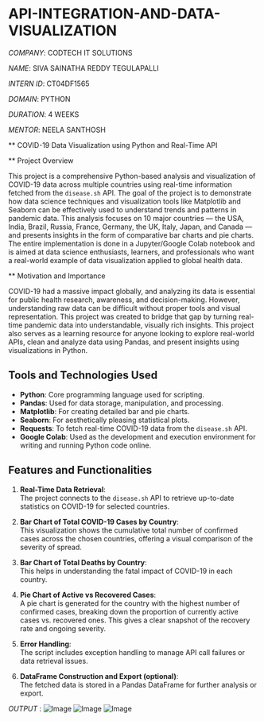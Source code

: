 # API-INTEGRATION-AND-DATA-VISUALIZATION

*COMPANY*: CODTECH IT SOLUTIONS

*NAME*: SIVA SAINATHA REDDY TEGULAPALLI

*INTERN ID*: CT04DF1565

*DOMAIN*: PYTHON

*DURATION*: 4 WEEKS

*MENTOR*: NEELA SANTHOSH

** COVID-19 Data Visualization using Python and Real-Time API

** Project Overview

This project is a comprehensive Python-based analysis and visualization of COVID-19 data across multiple countries using real-time information fetched from the `disease.sh` API. The goal of the project is to demonstrate how data science techniques and visualization tools like Matplotlib and Seaborn can be effectively used to understand trends and patterns in pandemic data. This analysis focuses on 10 major countries — the USA, India, Brazil, Russia, France, Germany, the UK, Italy, Japan, and Canada — and presents insights in the form of comparative bar charts and pie charts. The entire implementation is done in a Jupyter/Google Colab notebook and is aimed at data science enthusiasts, learners, and professionals who want a real-world example of data visualization applied to global health data.

** Motivation and Importance

COVID-19 had a massive impact globally, and analyzing its data is essential for public health research, awareness, and decision-making. However, understanding raw data can be difficult without proper tools and visual representation. This project was created to bridge that gap by turning real-time pandemic data into understandable, visually rich insights. This project also serves as a learning resource for anyone looking to explore real-world APIs, clean and analyze data using Pandas, and present insights using visualizations in Python.

## Tools and Technologies Used

- **Python**: Core programming language used for scripting.
- **Pandas**: Used for data storage, manipulation, and processing.
- **Matplotlib**: For creating detailed bar and pie charts.
- **Seaborn**: For aesthetically pleasing statistical plots.
- **Requests**: To fetch real-time COVID-19 data from the `disease.sh` API.
- **Google Colab**: Used as the development and execution environment for writing and running Python code online.

## Features and Functionalities

1. **Real-Time Data Retrieval**:  
   The project connects to the `disease.sh` API to retrieve up-to-date statistics on COVID-19 for selected countries.

2. **Bar Chart of Total COVID-19 Cases by Country**:  
   This visualization shows the cumulative total number of confirmed cases across the chosen countries, offering a visual comparison of the severity of spread.

3. **Bar Chart of Total Deaths by Country**:  
   This helps in understanding the fatal impact of COVID-19 in each country.

4. **Pie Chart of Active vs Recovered Cases**:  
   A pie chart is generated for the country with the highest number of confirmed cases, breaking down the proportion of currently active cases vs. recovered ones. This gives a clear snapshot of the recovery rate and ongoing severity.

5. **Error Handling**:  
   The script includes exception handling to manage API call failures or data retrieval issues.

6. **DataFrame Construction and Export (optional)**:  
   The fetched data is stored in a Pandas DataFrame for further analysis or export.

*OUTPUT* :
![Image](https://github.com/user-attachments/assets/7b6585cc-e64f-46dd-bb2d-f4e8bbf6eb85)
![Image](https://github.com/user-attachments/assets/59651137-b902-4d9d-8564-645632ce5cd1)
![Image](https://github.com/user-attachments/assets/13abdef0-797c-4cde-b182-f2bf658ed6d1)

